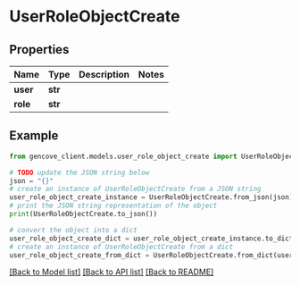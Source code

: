 # UserRoleObjectCreate


## Properties

Name | Type | Description | Notes
------------ | ------------- | ------------- | -------------
**user** | **str** |  |
**role** | **str** |  |

## Example

```python
from gencove_client.models.user_role_object_create import UserRoleObjectCreate

# TODO update the JSON string below
json = "{}"
# create an instance of UserRoleObjectCreate from a JSON string
user_role_object_create_instance = UserRoleObjectCreate.from_json(json)
# print the JSON string representation of the object
print(UserRoleObjectCreate.to_json())

# convert the object into a dict
user_role_object_create_dict = user_role_object_create_instance.to_dict()
# create an instance of UserRoleObjectCreate from a dict
user_role_object_create_from_dict = UserRoleObjectCreate.from_dict(user_role_object_create_dict)
```
[[Back to Model list]](../README.md#documentation-for-models) [[Back to API list]](../README.md#documentation-for-api-endpoints) [[Back to README]](../README.md)
